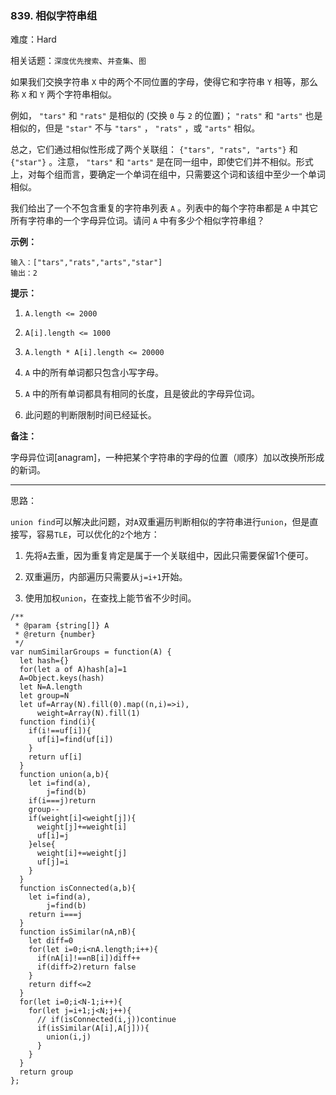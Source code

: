 ### 839. 相似字符串组

难度：Hard

相关话题：`深度优先搜索`、`并查集`、`图`

如果我们交换字符串 `X`  中的两个不同位置的字母，使得它和字符串 `Y`  相等，那么称  `X`  和  `Y`  两个字符串相似。



例如， `"tars"`  和  `"rats"`  是相似的 (交换  `0`  与  `2`  的位置)； `"rats"`  和  `"arts"`  也是相似的，但是  `"star"`  不与  `"tars"` ， `"rats"` ，或  `"arts"`  相似。



总之，它们通过相似性形成了两个关联组： `{"tars", "rats", "arts"}`  和  `{"star"}` 。注意， `"tars"`  和  `"arts"`  是在同一组中，即使它们并不相似。形式上，对每个组而言，要确定一个单词在组中，只需要这个词和该组中至少一个单词相似。



我们给出了一个不包含重复的字符串列表  `A` 。列表中的每个字符串都是  `A`  中其它所有字符串的一个字母异位词。请问  `A`  中有多少个相似字符串组？



**示例：** 



```
输入：["tars","rats","arts","star"]
输出：2
```


**提示：** 




1.  `A.length <= 2000` 

2.  `A[i].length <= 1000` 

3.  `A.length * A[i].length <= 20000` 

4.  `A`  中的所有单词都只包含小写字母。

5.  `A`  中的所有单词都具有相同的长度，且是彼此的字母异位词。

6. 此问题的判断限制时间已经延长。





**备注：** 



 字母异位词[anagram]，一种把某个字符串的字母的位置（顺序）加以改换所形成的新词。




-----

思路：

`union find`可以解决此问题，对`A`双重遍历判断相似的字符串进行`union`，但是直接写，容易`TLE`，可以优化的`2`个地方：

1. 先将`A`去重，因为重复肯定是属于一个关联组中，因此只需要保留1个便可。

2. 双重遍历，内部遍历只需要从`j=i+1`开始。

3. 使用加权`union`，在查找上能节省不少时间。

```
/**
 * @param {string[]} A
 * @return {number}
 */
var numSimilarGroups = function(A) {
  let hash={}
  for(let a of A)hash[a]=1
  A=Object.keys(hash)
  let N=A.length
  let group=N
  let uf=Array(N).fill(0).map((n,i)=>i),
      weight=Array(N).fill(1)
  function find(i){
    if(i!==uf[i]){
      uf[i]=find(uf[i])
    }
    return uf[i]
  }
  function union(a,b){
    let i=find(a),
        j=find(b)
    if(i===j)return
    group--
    if(weight[i]<weight[j]){
      weight[j]+=weight[i]
      uf[i]=j
    }else{
      weight[i]+=weight[j]
      uf[j]=i
    }
  }
  function isConnected(a,b){
    let i=find(a),
        j=find(b)
    return i===j
  }
  function isSimilar(nA,nB){
    let diff=0
    for(let i=0;i<nA.length;i++){
      if(nA[i]!==nB[i])diff++
      if(diff>2)return false
    }
    return diff<=2
  }
  for(let i=0;i<N-1;i++){
    for(let j=i+1;j<N;j++){
      // if(isConnected(i,j))continue
      if(isSimilar(A[i],A[j])){
        union(i,j)
      }
    }
  }
  return group
};
```

